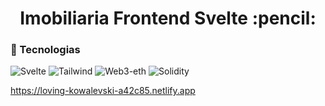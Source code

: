 

<h1 align="center"> 
   Imobiliaria Frontend Svelte :pencil:
</h1>

 ### :link: Tecnologias


![Svelte](https://img.shields.io/badge/Svelte-v3.0.0-blue) 
![Tailwind](https://img.shields.io/badge/Svelte-v1.9.6-blue) 
![Web3-eth](https://img.shields.io/badge/Svelte-v1.3.0-blue)
![Solidity](https://img.shields.io/badge/Solidity-v0.4.25-blue) 

https://loving-kowalevski-a42c85.netlify.app